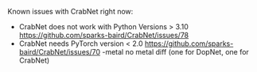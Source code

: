 Known issues with CrabNet right now:
- CrabNet does not work with Python Versions > 3.10 https://github.com/sparks-baird/CrabNet/issues/78
- CrabNet needs PyTorch version < 2.0 https://github.com/sparks-baird/CrabNet/issues/70
-metal no metal diff (one for DopNet, one for CrabNet)